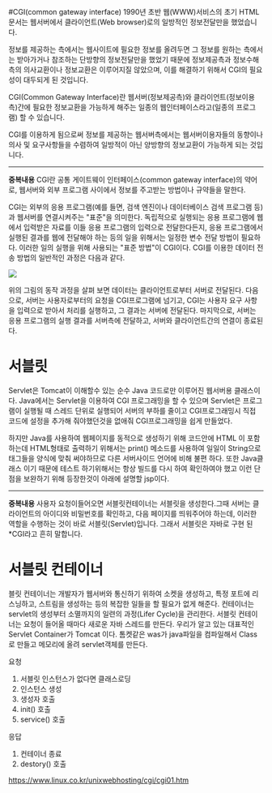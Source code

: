 #CGI(common gateway interface)
1990년 초반 웹(WWW)서비스의 초기 HTML문서는 웹서버에서 클라이언트(Web browser)로의 일방적인 정보전달만을 했었습니다.

정보를 제공하는 측에서는 웹사이트에 필요한 정보를 올려두면 그 정보를 원하는 측에서는 받아가거나 참조하는 단방향의 정보전달만을 했었기 때문에 정보제공측과 정보수해측의 의사교환이나 정보교환은 이루어지질 않았으며, 이를 해결하기 위해서 CGI의 필요성이 대두되게 된 것입니다. 

CGI(Common Gateway Interface)란 웹서버(정보제공측)와 클라이언트(정보이용측)간에 필요한 정보교환을 가능하게 해주는 일종의 웹인터페이스라고(일종의 프로그램) 할 수 있습니다.

CGI를 이용하게 됨으로써 정보를 제공하는 웹서버측에서는 웹서버이용자들의 동향이나 의사 및 요구사항들을 수렴하여 일방적이 아닌 양방향의 정보교환이 가능하게 되는 것입니다. 



---- 
**중복내용**
CGI란 공통 게이트웨이 인터페이스(common gateway interface)의 약어로, 웹서버와 외부 프로그램 사이에서 정보를 주고받는 방법이나 규약들을 말한다.

CGI는 외부의 응용 프로그램(예를 들면, 검색 엔진이나 데이터베이스 검색 프로그램
 등)과 웹서버를 연결시켜주는 "표준"을 의미한다. 독립적으로 실행되는 응용 
프로그램에 웹에서 입력받은 자료를 이들 응용 프로그램의 입력으로 전달한다든지,
응용 프로그램에서 실행된 결과를 웹에 전달해야 하는 등의 일을 위해서는 일정한 
변수 전달 방법이 필요하다. 이러한 일의 실행을 위해 사용되는 "표준 방법"이 
CGI이다. CGI를 이용한 데이터 전송 방법의 일반적인 과정은 다음과 같다.

![](https://i.imgur.com/ShSeoQl.gif)


위의 그림의 동작 과정을 살펴 보면 데이터는 클라이언트로부터 서버로 전달된다.
다음으로, 서버는 사용자로부터의 요청을 CGI프로그램에 넘기고, CGI는 사용자 요구
사항을 입력으로 받아서 처리를 실행하고, 그 결과는 서버에 전달된다. 마지막으로,
서버는 응용 프로그램의 실행 결과를 서버측에 전달하고, 서버와 클라이언트간의 
연결이 종료된다.

# 서블릿

Servlet은 Tomcat이 이해할수 있는 순수 Java 코드로만 이루어진 웹서버용 클래스이다. Java에서는 Servlet을 이용하여 CGI 프로그래밍을 할 수 있으며 Servlet은 프로그램이 실행될 때 스레드 단위로 실행되어 서버의 부하를 줄이고 CGI프로그래밍시 직접 코드에 설정을 추가해 줘야했던것을 없애줘 CGI프로그래밍을 쉽게 만들었다.


하지만 Java를 사용하여 웹페이지를 동적으로 생성하기 위해 코드안에 HTML 이 포함하는데 HTML형태로 출력하기 위해서는 print() 메소드를 사용하여 일일이 String으로 태그들을 양식에 맞춰 써야하므로 다른 서버사이드 언어에 비해 불편 하다. 또한 Java클래스 이기 때문에 테스트 하기위해서는 항상 빌드를 다시 하여 확인하여야 했고 이런 단점을 보완하기 위해 등장한것이 아래에 설명할 jsp이다.

-----
**중복내용**
사용자 요청이들어오면 서블릿컨테이너는 서블릿을 생성한다.그때 서버는 클라이언트의 아이디와 비밀번호를 확인하고, 다음 페이지를 띄워주어야 하는데, 이러한 역할을 수행하는 것이 바로 서블릿(Servlet)입니다. 그래서 서블릿은 자바로 구현 된 *CGI라고 흔히 말합니다.




# 서블릿 컨테이너
블릿 컨테이너는 개발자가 웹서버와 통신하기 위하여 소켓을 생성하고, 특정 포트에 리스닝하고, 스트림을 생성하는 등의 복잡한 일들을 할 필요가 없게 해준다. 컨테이너는 servlet의 생성부터 소멸까지의 일련의 과정(Lifer Cycle)을 관리한다. 서블릿 컨테이너는 요청이 들어올 때마다 새로운 자바 스레드를 만든다. 우리가 알고 있는 대표적인 Servlet Container가 Tomcat 이다. 톰켓같은 was가 java파일을 컴파일해서 Class로 만들고 메모리에 올려 servlet객체를 만든다.


요청
1. 서블릿 인스턴스가 없다면 클래스로딩
2. 인스턴스 생성
3. 생성자 호출
4. init() 호출
5. service() 호출


응답
1. 컨테이너 종료
2. destory() 호출

https://www.linux.co.kr/unixwebhosting/cgi/cgi01.htm